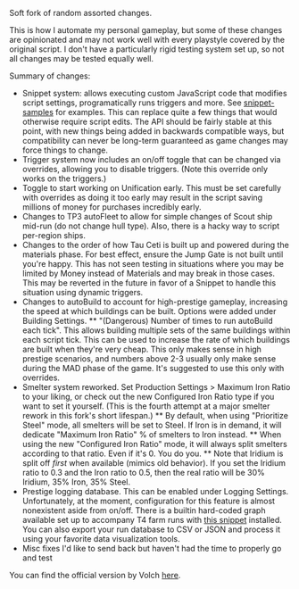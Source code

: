 Soft fork of random assorted changes.

This is how I automate my personal gameplay, but some of these changes are opinionated and may not work well with every playstyle covered by the original script. I don't have a particularly rigid testing system set up, so not all changes may be tested equally well.

Summary of changes:

* Snippet system: allows executing custom JavaScript code that modifies script settings, programatically runs triggers and more. See [snippet-samples](https://github.com/kewne7768/snippet-samples) for examples. This can replace quite a few things that would otherwise require script edits. The API should be fairly stable at this point, with new things being added in backwards compatible ways, but compatibility can never be long-term guaranteed as game changes may force things to change.
* Trigger system now includes an on/off toggle that can be changed via overrides, allowing you to disable triggers. (Note this override only works on the triggers.)
* Toggle to start working on Unification early. This must be set carefully with overrides as doing it too early may result in the script saving millions of money for purchases incredibly early.
* Changes to TP3 autoFleet to allow for simple changes of Scout ship mid-run (do not change hull type). Also, there is a hacky way to script per-region ships.
* Changes to the order of how Tau Ceti is built up and powered during the materials phase. For best effect, ensure the Jump Gate is not built until you're happy. This has not seen testing in situations where you may be limited by Money instead of Materials and may break in those cases. This may be reverted in the future in favor of a Snippet to handle this situation using dynamic triggers.
* Changes to autoBuild to account for high-prestige gameplay, increasing the speed at which buildings can be built. Options were added under Building Settings.
** "(Dangerous) Number of times to run autoBuild each tick". This allows building multiple sets of the same buildings within each script tick. This can be used to increase the rate of which buildings are built when they're very cheap. This only makes sense in high prestige scenarios, and numbers above 2-3 usually only make sense during the MAD phase of the game. It's suggested to use this only with overrides.
* Smelter system reworked. Set Production Settings > Maximum Iron Ratio to your liking, or check out the new Configured Iron Ratio type if you want to set it yourself. (This is the fourth attempt at a major smelter rework in this fork's short lifespan.)
** By default, when using "Prioritize Steel" mode, all smelters will be set to Steel. If Iron is in demand, it will dedicate "Maximum Iron Ratio" % of smelters to Iron instead.
** When using the new "Configured Iron Ratio" mode, it will always split smelters according to that ratio. Even if it's 0. You do you.
** Note that Iridium is split off *first* when available (mimics old behavior). If you set the Iridium ratio to 0.3 and the Iron ratio to 0.5, then the real ratio will be 30% Iridium, 35% Iron, 35% Steel.
* Prestige logging database. This can be enabled under Logging Settings. Unfortunately, at the moment, configuration for this feature is almost nonexistent aside from on/off. There is a builtin hard-coded graph available set up to accompany T4 farm runs with [this snippet](https://github.com/kewne7768/snippet-samples/blob/main/Prestige%20Log%20Milestones.js) installed. You can also export your run database to CSV or JSON and process it using your favorite data visualization tools.
* Misc fixes I'd like to send back but haven't had the time to properly go and test

You can find the official version by Volch [here](https://gist.github.com/Vollch/b1a5eec305558a48b7f4575d317d7dd1).
